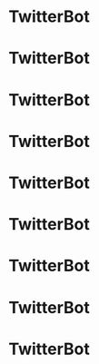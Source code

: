# TwitterBot
# TwitterBot
# TwitterBot
# TwitterBot
# TwitterBot
# TwitterBot
# TwitterBot
# TwitterBot
# TwitterBot
